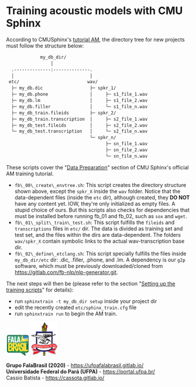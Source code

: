 # Training acoustic models with CMU Sphinx

According to CMUSphinx's [tutorial AM](https://cmusphinx.github.io/wiki/tutorialam/),
the directory tree for new projects must follow the structure below:

```bash
             my_db_dir/
                 │ 
  .--------------:--------------.
  │                             │                        
 etc/                          wav/                                     
  ├─ my_db.dic                  ├─ spkr_1/                     
  ├─ my_db.phone                │     ├─ s1_file_1.wav                     
  ├─ my_db.lm                   │     ├─ s1_file_2.wav         
  ├─ my_db.filler               │     └─ s1_file_n.wav              
  ├─ my_db_train.fileids        ├─ spkr_2/                
  ├─ my_db_train.transcription  │     ├─ s2_file_1.wav             
  ├─ my_db_test.fileids         │     ├─ s2_file_2.wav                     
  └─ my_db_test.transcription   │     └─ s2_file_n.wav                   
                                └─ spkr_n/           
                                      ├─ sn_file_1.wav 
                                      ├─ sn_file_2.wav 
                                      └─ sn_file_n.wav 
```

These scripts cover the "[Data Preparation](https://cmusphinx.github.io/wiki/tutorialam/#data-preparation)" 
section of CMU Sphinx's official AM training tutorial.

* `fb\_00\_create\_envtree.sh`:
This script creates the directory structure shown above, except the `spkr_X`
inside the `wav` folder. Notice that the data-dependent files (inside the `etc` 
dir), although created, they __DO NOT__ have any content yet. IOW, they're only
initialized as empty files. A stupid choice of ours. But this scripts also
checks for dependencies that must be installed before running fb\_01 and fb\_02,
such as `sox` and `wget`.
* `fb\_01\_split\_train\_test.sh`:
This script fulfills the `fileids` and `transcriptions` files in `etc/` dir.
The data is divided as training set and test set, and the files within the
dirs are data-dependent. The folders `wav/spkr_X` contain symbolic links to the
actual wav-transcription base dir.
* `fb\_02\_define\_etclang.sh`:
This script specially fulfills the files inside `my_db_dir/etc` dir: .dic,
.filler, .phone, and .lm. A dependency is our `g2p` software, which must be
previously downloaded/cloned from https://gitlab.com/fb-nlp/nlp-generator.git.

The next steps will then be (please refer to the section 
"[Setting up the training scripts](https://cmusphinx.github.io/wiki/tutorialam/#setting-up-the-training-scripts)" 
for details):     
- run `sphinxtrain -t my_db_dir setup` inside your project dir
- edit the recently created `etc/sphinx_train.cfg` file 
- run `sphinxtrain run` to begin the AM train. 


[![FalaBrasil](../doc/logo_fb_github_footer.png)](https://ufpafalabrasil.gitlab.io/ "Visite o site do Grupo FalaBrasil") [![UFPA](../doc/logo_ufpa_github_footer.png)](https://portal.ufpa.br/ "Visite o site da UFPA")

__Grupo FalaBrasil (2020)__ - https://ufpafalabrasil.gitlab.io/      
__Universidade Federal do Pará (UFPA)__ - https://portal.ufpa.br/     
    Cassio Batista - https://cassota.gitlab.io/
